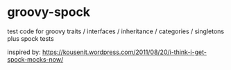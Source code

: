 # groovy-spock

test code for groovy traits / interfaces / inheritance / categories / singletons plus spock tests

inspired by: https://kousenit.wordpress.com/2011/08/20/i-think-i-get-spock-mocks-now/
